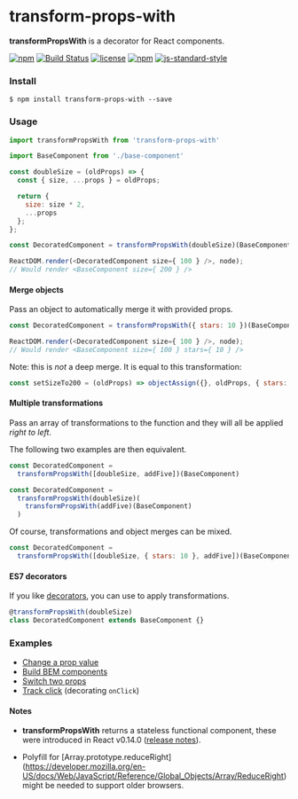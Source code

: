 # transform-props-with

**transformPropsWith** is a decorator for React components.

[![npm](https://img.shields.io/npm/v/transform-props-with.svg)](https://www.npmjs.com/package/transform-props-with)
[![Build Status](https://semaphoreci.com/api/v1/projects/952af448-0e60-472d-9e34-4d330e25da5f/684163/shields_badge.svg)](https://semaphoreci.com/robinpokorny/transform-props-with)
[![license](https://img.shields.io/npm/l/transform-props-with.svg)](https://github.com/robinpokorny/transform-props-with/blob/master/LICENSE)
[![npm](https://img.shields.io/badge/react-v0.14-brightgreen.svg)](https://facebook.github.io/react/blog/2015/10/07/react-v0.14.html)
[![js-standard-style](https://img.shields.io/badge/code%20style-standard-lightgrey.svg)](http://standardjs.com/)


### Install

```shell
$ npm install transform-props-with --save
```

### Usage

```js
import transformPropsWith from 'transform-props-with'

import BaseComponent from './base-component'

const doubleSize = (oldProps) => {
  const { size, ...props } = oldProps;

  return {
    size: size * 2,
    ...props
  };
};

const DecoratedComponent = transformPropsWith(doubleSize)(BaseComponent)

ReactDOM.render(<DecoratedComponent size={ 100 } />, node);
// Would render <BaseComponent size={ 200 } />
```

#### Merge objects

Pass an object to automatically merge it with provided props.

```js
const DecoratedComponent = transformPropsWith({ stars: 10 })(BaseComponent)

ReactDOM.render(<DecoratedComponent size={ 100 } />, node);
// Would render <BaseComponent size={ 100 } stars={ 10 } />

```

Note: this is *not* a deep merge. It is equal to this transformation:

```js
const setSizeTo200 = (oldProps) => objectAssign({}, oldProps, { stars: 10 })
```

#### Multiple transformations

Pass an array of transformations to the function and they will all be applied *right to left*.

The following two examples are then equivalent.

```js
const DecoratedComponent =
  transformPropsWith([doubleSize, addFive])(BaseComponent)
```

```js
const DecoratedComponent =
  transformPropsWith(doubleSize)(
    transformPropsWith(addFive)(BaseComponent)
  )
```

Of course, transformations and object merges can be mixed.

```js
const DecoratedComponent =
  transformPropsWith([doubleSize, { stars: 10 }, addFive])(BaseComponent)
```

#### ES7 decorators

If you like [decorators](https://github.com/wycats/javascript-decorators),
you can use to apply transformations.

```js
@transformPropsWith(doubleSize)
class DecoratedComponent extends BaseComponent {}
```

### Examples

* [Change a prop value](examples/double-size.js)
* [Build BEM components](examples/bem.js)
* [Switch two props](examples/switch-foo-bar.js)
* [Track click](examples/track-click.js) (decorating `onClick`)

#### Notes

* **transformPropsWith** returns a stateless functional component, these were introduced in
React v0.14.0 ([release notes](https://facebook.github.io/react/blog/2015/10/07/react-v0.14.html)).

* Polyfill for
[Array.prototype.reduceRight] (https://developer.mozilla.org/en-US/docs/Web/JavaScript/Reference/Global_Objects/Array/ReduceRight)
might be needed to support older browsers.

